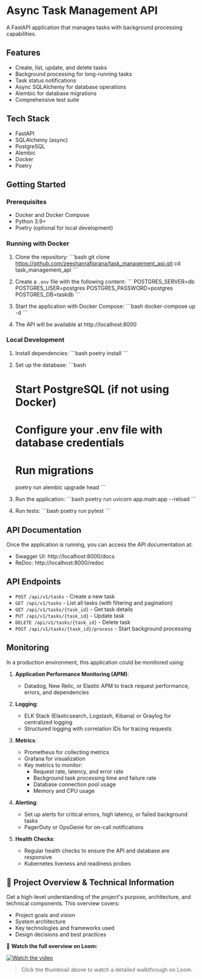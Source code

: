 # Async Task Management API

A FastAPI application that manages tasks with background processing capabilities.

## Features

- Create, list, update, and delete tasks
- Background processing for long-running tasks
- Task status notifications
- Async SQLAlchemy for database operations
- Alembic for database migrations
- Comprehensive test suite

## Tech Stack

- FastAPI
- SQLAlchemy (async)
- PostgreSQL
- Alembic
- Docker
- Poetry

## Getting Started

### Prerequisites

- Docker and Docker Compose
- Python 3.9+
- Poetry (optional for local development)

### Running with Docker

1. Clone the repository:
   \`\`\`bash
   git clone https://github.com/zeeshanrafiqrana/task_management_api.git
   cd task_management_api
   \`\`\`

2. Create a `.env` file with the following content:
   \`\`\`
   POSTGRES_SERVER=db
   POSTGRES_USER=postgres
   POSTGRES_PASSWORD=postgres
   POSTGRES_DB=taskdb
   \`\`\`

3. Start the application with Docker Compose:
   \`\`\`bash
   docker-compose up -d
   \`\`\`

4. The API will be available at http://localhost:8000

### Local Development

1. Install dependencies:
   \`\`\`bash
   poetry install
   \`\`\`

2. Set up the database:
   \`\`\`bash
   # Start PostgreSQL (if not using Docker)
   # Configure your .env file with database credentials
   
   # Run migrations
   poetry run alembic upgrade head
   \`\`\`

3. Run the application:
   \`\`\`bash
   poetry run uvicorn app.main:app --reload
   \`\`\`

4. Run tests:
   \`\`\`bash
   poetry run pytest
   \`\`\`

## API Documentation

Once the application is running, you can access the API documentation at:

- Swagger UI: http://localhost:8000/docs
- ReDoc: http://localhost:8000/redoc

## API Endpoints

- `POST /api/v1/tasks` - Create a new task
- `GET /api/v1/tasks` - List all tasks (with filtering and pagination)
- `GET /api/v1/tasks/{task_id}` - Get task details
- `PUT /api/v1/tasks/{task_id}` - Update task
- `DELETE /api/v1/tasks/{task_id}` - Delete task
- `POST /api/v1/tasks/{task_id}/process` - Start background processing

## Monitoring

In a production environment, this application could be monitored using:

1. **Application Performance Monitoring (APM)**:
   - Datadog, New Relic, or Elastic APM to track request performance, errors, and dependencies

2. **Logging**:
   - ELK Stack (Elasticsearch, Logstash, Kibana) or Graylog for centralized logging
   - Structured logging with correlation IDs for tracing requests

3. **Metrics**:
   - Prometheus for collecting metrics
   - Grafana for visualization
   - Key metrics to monitor:
     - Request rate, latency, and error rate
     - Background task processing time and failure rate
     - Database connection pool usage
     - Memory and CPU usage

4. **Alerting**:
   - Set up alerts for critical errors, high latency, or failed background tasks
   - PagerDuty or OpsGenie for on-call notifications

5. **Health Checks**:
   - Regular health checks to ensure the API and database are responsive
   - Kubernetes liveness and readiness probes

## 📘 Project Overview & Technical Information

Get a high-level understanding of the project's purpose, architecture, and technical components. This overview covers:

- Project goals and vision
- System architecture
- Key technologies and frameworks used
- Design decisions and best practices

🎥 **Watch the full overview on Loom:**

[![Watch the video](https://cdn.loom.com/sessions/thumbnails/50a8f46efffe47fb971b2993b205ff06-with-play.gif)](https://www.loom.com/share/50a8f46efffe47fb971b2993b205ff06?sid=265bcdbc-6faf-4aee-b8d2-4cc972aece0e)

> Click the thumbnail above to watch a detailed walkthrough on Loom.
